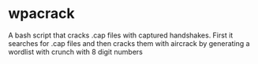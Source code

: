 # wpacrack

A bash script that cracks .cap files with captured handshakes.
First it searches for .cap files and then cracks them with aircrack by generating a wordlist with crunch with 8 digit numbers
